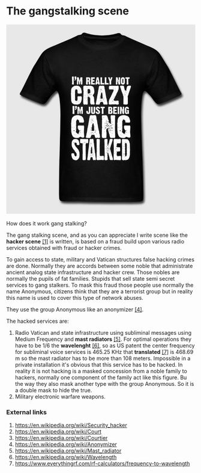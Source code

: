 # The gangstalking scene

![gang stalked](../Images/1_NrrlrQsXtTbn-bP1uyaADw.jpeg)

How does it work gang stalking?

The gang stalking scene, and as you can appreciate I write scene like the **hacker scene** [[1]](https://en.wikipedia.org/wiki/Security_hacker) is written, is based on a fraud  build upon various radio services obtained with fraud or hacker crimes.

To gain access to state, military and Vatican structures false hacking crimes are done. Normally they are accords between some noble that administrate ancient analog state infrastructure and hacker crew. Those nobles are normally the pupils of fat families. Stupids that sell state semi secret services to gang stalkers. To mask this fraud those people use normally the name Anonymous, citizens think that they are a terrorist group but in reality this name is used to cover this type of network abuses. 

They use the group Anonymous like an anonymizer [[4]](https://en.wikipedia.org/wiki/Anonymizer).

The hacked services are:

1. Radio Vatican and state infrastructure using subliminal messages using Medium Frequency and **mast radiators** [[5]](https://en.wikipedia.org/wiki/Mast_radiator). For optimal operations they have to be 1/6 the **wavelenght** [[6]](https://en.wikipedia.org/wiki/Wavelength), so as US patent the center frequency for subliminal voice services is 465.25 KHz that **translated** [[7]](https://www.everythingrf.com/rf-calculators/frequency-to-wavelength) is 468.69 m so the mast radiator has to be more than 108 meters. Impossible in a private installation it's obvious that this service has to be hacked. In reality it is not hacking is a masked concession from a noble family to hackers, normally one component of the family act like this figure. Bu the way they also mask another type with the group Anonymous. So it is a double mask to hide the true. 
2. Military electronic warfare weapons.





### External links

1. https://en.wikipedia.org/wiki/Security_hacker
2. https://en.wikipedia.org/wiki/Court
3. https://en.wikipedia.org/wiki/Courtier
4. https://en.wikipedia.org/wiki/Anonymizer
5. https://en.wikipedia.org/wiki/Mast_radiator
6. https://en.wikipedia.org/wiki/Wavelength
7. https://www.everythingrf.com/rf-calculators/frequency-to-wavelength

